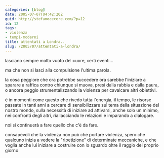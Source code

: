 ```yaml
---
categories: [blog]
date: 2005-07-07T04:42:20Z
guid: http://stefanocecere.com/?p=12
id: 12
tags:
- violenza
- tempi-moderni
title: attentati a Londra..
slug: /2005/07/attentati-a-londra/
---
```


lasciano sempre molto vuoto del cuore, certi eventi…

ma che non si lasci alla compulsione l'ultima parola.

la cosa peggiore che ora potrebbe succedere ora sarebbe l'iniziare a sparare a raffica contro chiunque si muova, presi dalla rabbia e dalla paura, o ancora peggio strumentalizzando la violenza per cavalcare altri obiettivi.

è in momenti come questo che rivedo tutta l'energia, il tempo, le risorse passate in tanti anni a cercare di sensibilizzare sul tema della situazione del nostro mondo, sulla necessità di iniziare ad attivarsi, anche solo un minimo, nei confronti degli altri, riallacciando le relazioni e imparando a dialogare.

noi si continuerà a fare quello che c'è da fare.
  
consapevoli che la violenza non può che portare violenza, spero che qualcuno inizia a vedere la "ripetizione" di determinate meccaniche, e che voglia anche lui iniziare a costruire con lo sguardo oltre il raggio del proprio giorno